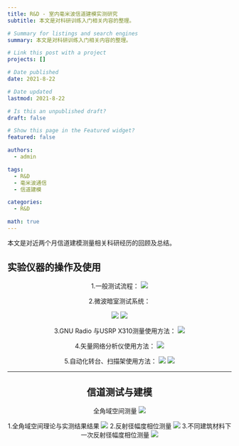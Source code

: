 ```yaml
---
title: R&D - 室内毫米波信道建模实测研究
subtitle: 本文是对科研训练入门相关内容的整理。

# Summary for listings and search engines
summary: 本文是对科研训练入门相关内容的整理。

# Link this post with a project
projects: []

# Date published
date: 2021-8-22

# Date updated
lastmod: 2021-8-22

# Is this an unpublished draft?
draft: false

# Show this page in the Featured widget?
featured: false

authors:
  - admin

tags: 
  - R&D
  - 毫米波通信
  - 信道建模

categories: 
  - R&D

math: true
---
```


本文是对近两个月信道建模测量相关科研经历的回顾及总结。

## 实验仪器的操作及使用
<div align=center> 
1.一般测试流程：
<img src = 'https://s3.bmp.ovh/imgs/2022/08/20/7c90ee9d1fa4ed71.png' >

2.微波暗室测试系统：

<img src = 'https://s3.bmp.ovh/imgs/2022/08/20/d24ef56f75dfdba5.png' >

<img src = 'https://s3.bmp.ovh/imgs/2022/08/20/ca385134811d8505.png' >

3.GNU Radio 与USRP X310测量使用方法：
<img src = 'https://s3.bmp.ovh/imgs/2022/08/20/4ab11d1b90d55933.png' >

4.矢量网络分析仪使用方法：
<img src = 'https://s3.bmp.ovh/imgs/2022/08/20/2a37c776592d1b32.png' >

5.自动化转台、扫描架使用方法：
<img src = 'https://s3.bmp.ovh/imgs/2022/08/20/472c583297b5c6ea.png' >
<img src = 'https://s3.bmp.ovh/imgs/2022/08/20/376edba3e3f9a423.png' >

---

## 信道测试与建模
全角域空间测量
<img src = 'https://s3.bmp.ovh/imgs/2022/08/20/981a4e427ae5fb5b.png' >

1.全角域空间理论与实测结果结果
<img src = 'https://s3.bmp.ovh/imgs/2022/08/20/44875dbcb526eb90.png' >
2.反射径幅度相位测量
<img src = 'https://s3.bmp.ovh/imgs/2022/08/21/a256f58b74ff0bd4.png' >
3.不同建筑材料下一次反射径幅度相位测量
<img src = 'https://s3.bmp.ovh/imgs/2022/08/21/08174bbc0fe916ba.png' >

</div>
